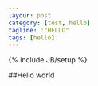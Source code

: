 ```yaml
---
layour: post
category: [test, hello]
tagline: :"HELLO"
tags: [hello]
---
```

{% include JB/setup %}

##Hello world
